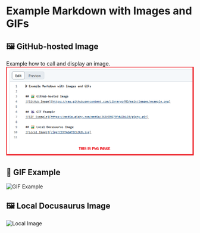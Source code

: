 # Example Markdown with Images and GIFs

## 🖼️ GitHub-hosted Image
Example how to call and display an image.
![GitHub Image](https://raw.githubusercontent.com/khai-izzat/LibraryofMD/main/example2.png)

## 🎥 GIF Example

![GIF Example](https://media.giphy.com/media/26AHONQ79FdWZhAI0/giphy.gif)

## 🖼️ Local Docusaurus Image
![Local Image](/img/CENTAGATECLOUD.svg)

